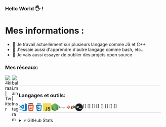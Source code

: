 ### Hello World 🖐 ! 

# Mes informations :

- 🔭 Je travail actuellement sur plusieurs langage comme JS et C++
- 🌱 J'essaie aussi d'apprendre d'autre langage comme bash, etc...
- 🥅 Je vais aussi essayer de publier des projets open source

### Mes réseaux:

[<img align="left" alt="4kiraa | Twitter" width="22px" src="https://cdn.jsdelivr.net/npm/simple-icons@v3/icons/twitter.svg" />][twitter]
[<img align="left" alt="bali.main | Instagram" width="22px" src="https://cdn.jsdelivr.net/npm/simple-icons@v3/icons/instagram.svg" />][instagram]

<br />

---

### Langages et outils:

[<img align="left" alt="Visual Studio Code" width="26px" src="https://raw.githubusercontent.com/github/explore/80688e429a7d4ef2fca1e82350fe8e3517d3494d/topics/visual-studio-code/visual-studio-code.png" />]
[<img align="left" alt="HTML5" width="26px" src="https://raw.githubusercontent.com/github/explore/80688e429a7d4ef2fca1e82350fe8e3517d3494d/topics/html/html.png" />]
[<img align="left" alt="CSS3" width="26px" src="https://raw.githubusercontent.com/github/explore/80688e429a7d4ef2fca1e82350fe8e3517d3494d/topics/css/css.png" />]
[<img align="left" alt="JavaScript" width="26px" src="https://raw.githubusercontent.com/github/explore/80688e429a7d4ef2fca1e82350fe8e3517d3494d/topics/javascript/javascript.png" />]
[<img align="left" alt="Node.js" width="26px" src="https://raw.githubusercontent.com/github/explore/80688e429a7d4ef2fca1e82350fe8e3517d3494d/topics/nodejs/nodejs.png" />]
[<img align="left" alt="MongoDB" width="26px" src="https://raw.githubusercontent.com/github/explore/80688e429a7d4ef2fca1e82350fe8e3517d3494d/topics/mongodb/mongodb.png" />]
[<img align="left" alt="Git" width="26px" src="https://raw.githubusercontent.com/github/explore/80688e429a7d4ef2fca1e82350fe8e3517d3494d/topics/git/git.png" />]
[<img align="left" alt="Terminal" width="26px" src="https://raw.githubusercontent.com/github/explore/80688e429a7d4ef2fca1e82350fe8e3517d3494d/topics/terminal/terminal.png" />]

---

<details>
  <summary>⚡ GitHub Stats</summary>

  <img align="left" alt="bali github stats" src="https://github-readme-stats.codestackr.vercel.app/api?username=b4li&show_icons=true&hide_border=true" />

</details>

[twitter]: https://twitter.com/4kiraa
[instagram]: https://instagram.com/bali.main
